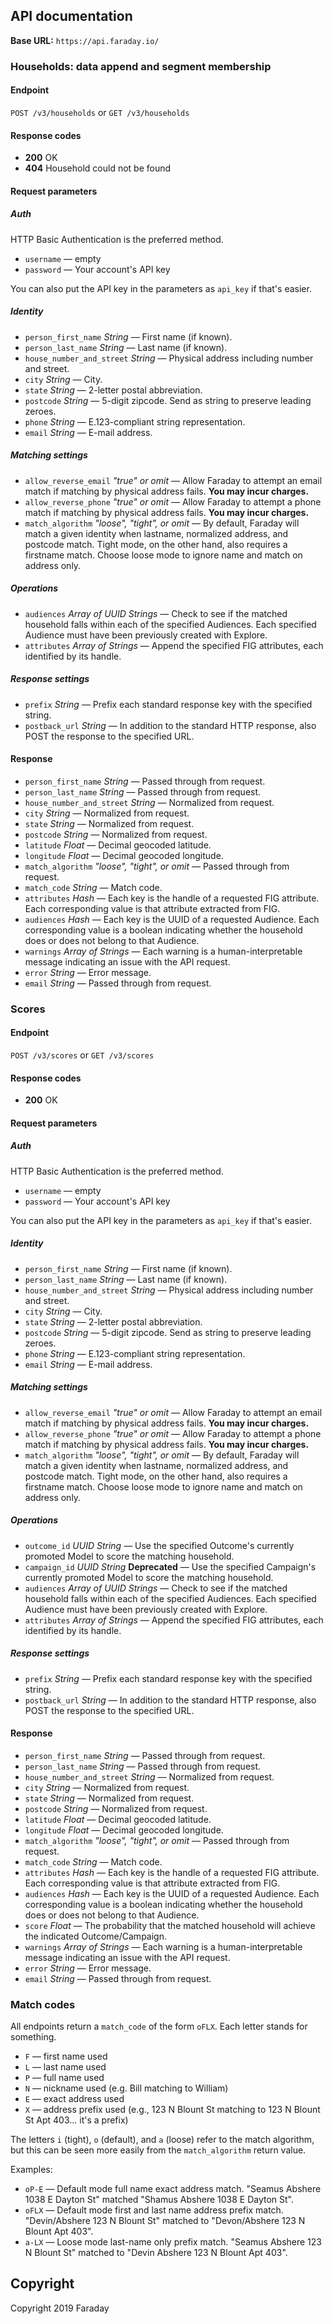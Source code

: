 ## API documentation

**Base URL:** `https://api.faraday.io/`

### Households: data append and segment membership

#### Endpoint

`POST /v3/households` or `GET /v3/households`

#### Response codes

* **200** OK
* **404** Household could not be found

#### Request parameters

##### Auth

HTTP Basic Authentication is the preferred method.

  * `username` — empty
  * `password` — Your account's API key

You can also put the API key in the parameters as `api_key` if that's easier.

##### Identity

  * `person_first_name` _String_ — First name (if known).
  * `person_last_name` _String_ — Last name (if known).
  * `house_number_and_street` _String_ — Physical address including number and street.
  * `city` _String_ — City.
  * `state` _String_ — 2-letter postal abbreviation.
  * `postcode` _String_ — 5-digit zipcode. Send as string to preserve leading zeroes.
  * `phone` _String_ — E.123-compliant string representation.
  * `email` _String_ — E-mail address.

##### Matching settings

  * `allow_reverse_email` _"true" or omit_ — Allow Faraday to attempt an email match if matching by physical address fails. **You may incur charges.**
  * `allow_reverse_phone` _"true" or omit_ — Allow Faraday to attempt a phone match if matching by physical address fails. **You may incur charges.**
  * `match_algorithm` _"loose", "tight", or omit_ — By default, Faraday will match a given identity when lastname, normalized address, and postcode match. Tight mode, on the other hand, also requires a firstname match. Choose loose mode to ignore name and match on address only.

##### Operations

  * `audiences` _Array of UUID Strings_ — Check to see if the matched household falls within each of the specified Audiences. Each specified Audience must have been previously created with Explore.
  * `attributes` _Array of Strings_ — Append the specified FIG attributes, each identified by its handle.

##### Response settings

  * `prefix` _String_ — Prefix each standard response key with the specified string.
  * `postback_url` _String_ — In addition to the standard HTTP response, also POST the response to the specified URL.

#### Response

  * `person_first_name` _String_ — Passed through from request.
  * `person_last_name` _String_ — Passed through from request.
  * `house_number_and_street` _String_ — Normalized from request.
  * `city` _String_ — Normalized from request.
  * `state` _String_ — Normalized from request.
  * `postcode` _String_ — Normalized from request.
  * `latitude` _Float_ — Decimal geocoded latitude.
  * `longitude` _Float_ — Decimal geocoded longitude.
  * `match_algorithm` _"loose", "tight", or omit_ — Passed through from request.
  * `match_code` _String_ — Match code.
  * `attributes` _Hash_ — Each key is the handle of a requested FIG attribute. Each corresponding value is that attribute extracted from FIG.
  * `audiences` _Hash_ — Each key is the UUID of a requested Audience. Each corresponding value is a boolean indicating whether the household does or does not belong to that Audience.
  * `warnings` _Array of Strings_ — Each warning is a human-interpretable message indicating an issue with the API request.
  * `error` _String_ — Error message.
  * `email` _String_ — Passed through from request.

### Scores

#### Endpoint

`POST /v3/scores` or `GET /v3/scores`

#### Response codes

* **200** OK

#### Request parameters

##### Auth

HTTP Basic Authentication is the preferred method.

  * `username` — empty
  * `password` — Your account's API key

You can also put the API key in the parameters as `api_key` if that's easier.

##### Identity

  * `person_first_name` _String_ — First name (if known).
  * `person_last_name` _String_ — Last name (if known).
  * `house_number_and_street` _String_ — Physical address including number and street.
  * `city` _String_ — City.
  * `state` _String_ — 2-letter postal abbreviation.
  * `postcode` _String_ — 5-digit zipcode. Send as string to preserve leading zeroes.
  * `phone` _String_ — E.123-compliant string representation.
  * `email` _String_ — E-mail address.

##### Matching settings

  * `allow_reverse_email` _"true" or omit_ — Allow Faraday to attempt an email match if matching by physical address fails. **You may incur charges.**
  * `allow_reverse_phone` _"true" or omit_ — Allow Faraday to attempt a phone match if matching by physical address fails. **You may incur charges.**
  * `match_algorithm` _"loose", "tight", or omit_ — By default, Faraday will match a given identity when lastname, normalized address, and postcode match. Tight mode, on the other hand, also requires a firstname match. Choose loose mode to ignore name and match on address only.

##### Operations

  * `outcome_id` _UUID String_ — Use the specified Outcome's currently promoted Model to score the matching household.
  * `campaign_id` _UUID String_ **Deprecated** — Use the specified Campaign's currently promoted Model to score the matching household.
  * `audiences` _Array of UUID Strings_ — Check to see if the matched household falls within each of the specified Audiences. Each specified Audience must have been previously created with Explore.
  * `attributes` _Array of Strings_ — Append the specified FIG attributes, each identified by its handle.

##### Response settings

  * `prefix` _String_ — Prefix each standard response key with the specified string.
  * `postback_url` _String_ — In addition to the standard HTTP response, also POST the response to the specified URL.

#### Response

  * `person_first_name` _String_ — Passed through from request.
  * `person_last_name` _String_ — Passed through from request.
  * `house_number_and_street` _String_ — Normalized from request.
  * `city` _String_ — Normalized from request.
  * `state` _String_ — Normalized from request.
  * `postcode` _String_ — Normalized from request.
  * `latitude` _Float_ — Decimal geocoded latitude.
  * `longitude` _Float_ — Decimal geocoded longitude.
  * `match_algorithm` _"loose", "tight", or omit_ — Passed through from request.
  * `match_code` _String_ — Match code.
  * `attributes` _Hash_ — Each key is the handle of a requested FIG attribute. Each corresponding value is that attribute extracted from FIG.
  * `audiences` _Hash_ — Each key is the UUID of a requested Audience. Each corresponding value is a boolean indicating whether the household does or does not belong to that Audience.
  * `score` _Float_ — The probability that the matched household will achieve the indicated Outcome/Campaign.
  * `warnings` _Array of Strings_ — Each warning is a human-interpretable message indicating an issue with the API request.
  * `error` _String_ — Error message.
  * `email` _String_ — Passed through from request.

### Match codes

All endpoints return a `match_code` of the form `oFLX`. Each letter stands for something.

  * `F` — first name used
  * `L` — last name used
  * `P` — full name used
  * `N` — nickname used (e.g. Bill matching to William)
  * `E` — exact address used
  * `X` — address prefix used (e.g., 123 N Blount St matching to 123 N Blount St Apt 403... it's a prefix)

The letters `i` (tight), `o` (default), and `a` (loose) refer to the match algorithm, but this can be seen more easily from the `match_algorithm` return value.

Examples:

  * `oP-E` — Default mode full name exact address match. "Seamus Abshere 1038 E Dayton St" matched "Shamus Abshere 1038 E Dayton St".
  * `oFLX` — Default mode first and last name address prefix match. "Devin/Abshere 123 N Blount St" matched to "Devon/Abshere 123 N Blount Apt 403".
  * `a-LX` — Loose mode last-name only prefix match. "Seamus Abshere 123 N Blount St" matched to "Devin Abshere 123 N Blount Apt 403".

## Copyright

Copyright 2019 Faraday
